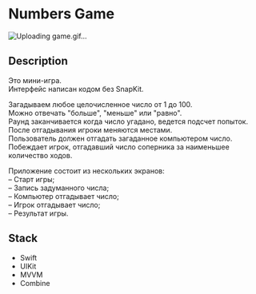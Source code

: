 # Numbers Game
![Uploading game.gif…]()

## Description

Это мини-игра. </br>
Интерфейс написан кодом без SnapKit. </br>

Загадываем любое целочисленное число от 1 до 100. </br>
Можно отвечать "больше", "меньше" или "равно". </br>
Раунд заканчивается когда число угадано, ведется подсчет попыток. </br>
После отгадывания игроки меняются местами. </br>
Пользователь должен отгадать загаданное компьютером число. </br>
Побеждает игрок, отгадавший число соперника за наименьшее количество ходов. </br>

Приложение состоит из нескольких экранов: </br>
– Старт игры; </br>
– Запись задуманного числа; </br>
– Компьютер отгадывает число; </br>
– Игрок отгадывает число; </br>
– Результат игры. </br>

## Stack

- Swift
- UIKit
- MVVM
- Combine

 

